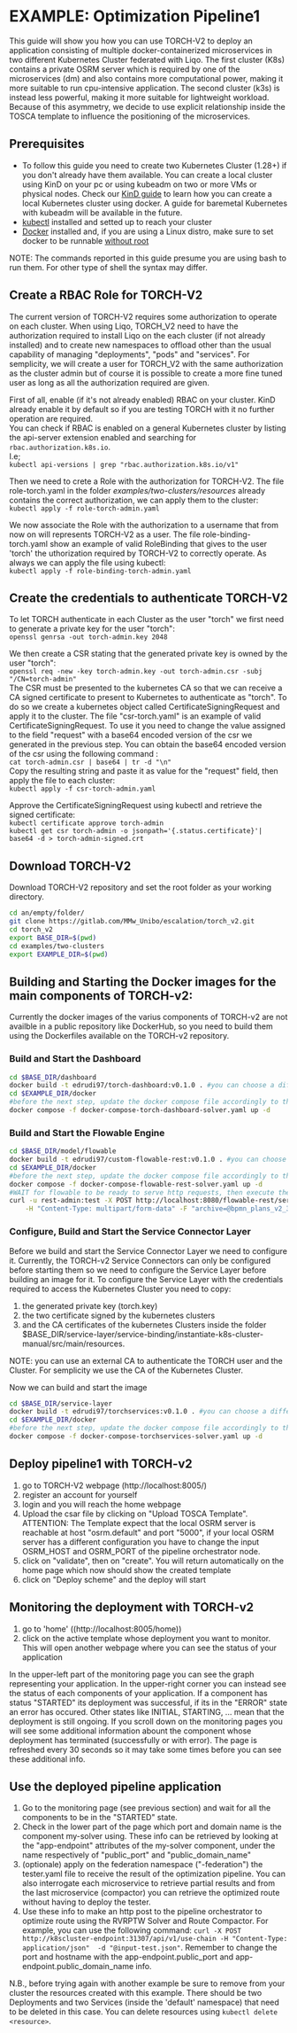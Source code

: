 # EXAMPLE: Optimization Pipeline1

This guide will show you how you can use TORCH-V2 to deploy an application consisting of multiple docker-containerized microservices in two different Kubernetes Cluster federated with Liqo. The first cluster (K8s) contains a private OSRM server which is required by one of the microservices (dm) and also contains more computational power, making it more suitable to run cpu-intensive application. The second cluster (k3s) is instead less powerful, making it more suitable for lightweight workload. Because of this asymmetry, we decide to use explicit relationship inside the TOSCA template to influence the positioning of the microservices. 

## Prerequisites
- To follow this guide you need to create two Kubernetes Cluster (1.28+) if you don't already have them available. You can create a local cluster using KinD on your pc or using kubeadm on two or more VMs or physical nodes. Check our [KinD guide](../../doc/cluster-guide/KinD/kind-guide.md) to learn how you can create a local Kubernetes cluster using docker. A guide for baremetal Kubernetes with kubeadm will be available in the future.
- [kubectl](https://kubernetes.io/docs/tasks/tools/#kubectl) installed and setted up to reach your cluster
- [Docker](https://docs.docker.com/engine/install/) installed and, if you are using a Linux distro, make sure to set docker to be runnable [without root](https://docs.docker.com/engine/install/linux-postinstall/#manage-docker-as-a-non-root-user)

NOTE: The commands reported in this guide presume you are using bash to run them. For other type of shell the syntax may differ.  

## Create a RBAC Role for TORCH-V2

The current version of TORCH-V2 requires some authorization to operate on each cluster. When using Liqo, TORCH_V2 need to have the authorization required to install Liqo on the each cluster (if not already installed) and to create new namespaces to offload other than the usual capability of managing "deployments", "pods" and "services". For semplicity, we will create a user for TORCH_V2 with the same authorization as the cluster admin but of course it is possible to create a more fine tuned user as long as all the authorization required are given.   

First of all, enable (if it's not already enabled) RBAC on your cluster. KinD already enable it by default so if you are testing TORCH with it no further operation are required.  
You can check if RBAC is enabled on a general Kubernetes cluster by listing the api-server extension enabled and searching for `rbac.authorization.k8s.io`.  
I.e;  
`kubectl api-versions | grep "rbac.authorization.k8s.io/v1"`  

Then we need to crete a Role with the authorization for TORCH-V2. The file role-torch.yaml in the folder *examples/two-clusters/resources* already contains the correct authorization, we can apply them to the cluster:  
`kubectl apply -f role-torch-admin.yaml`  

We now associate the Role with the authorization to a username that from now on will represents TORCH-V2 as a user. The file role-binding-torch.yaml show an example of valid RoleBinding that gives to the user 'torch' the uthorization required by TORCH-V2 to correctly operate. As always we can apply the file using kubectl:  
`kubectl apply -f role-binding-torch-admin.yaml`  

## Create the credentials to authenticate TORCH-V2
To let TORCH authenticate in each Cluster as the user "torch" we first need to generate a private key for the user "torch":  
`openssl genrsa -out torch-admin.key 2048`  

We then create a CSR stating that the generated private key is owned by the user "torch":  
`openssl req -new -key torch-admin.key -out torch-admin.csr -subj "/CN=torch-admin"`  
The CSR must be presented to the kubernetes CA so that we can receive a CA signed certificate to present to Kubernetes to authenticate as "torch". To do so we create a kubernetes object called CertificateSigningRequest and apply it to the cluster. The file "csr-torch.yaml" is an example of valid CertificateSigningRequest. To use it you need to change the value assigned to the field "request" with a base64 encoded version of the csr we generated in the previous step. You can obtain the base64 encoded version of the csr using the following command :  
`cat torch-admin.csr | base64 | tr -d "\n"`  
Copy the resulting string and paste it as value for the "request" field, then apply the file to each cluster:  
`kubectl apply -f csr-torch-admin.yaml`  

Approve the CertificateSigningRequest using kubectl and retrieve the signed certificate:  
`kubectl certificate approve torch-admin`  
`kubectl get csr torch-admin -o jsonpath='{.status.certificate}'| base64 -d > torch-admin-signed.crt`  


## Download TORCH-V2

Download TORCH-V2 repository and set the root folder as your working directory.
```bash
cd an/empty/folder/
git clone https://gitlab.com/MMw_Unibo/escalation/torch_v2.git
cd torch_v2
export BASE_DIR=$(pwd)
cd examples/two-clusters
export EXAMPLE_DIR=$(pwd)
```
## Building and Starting the Docker images for the main components of TORCH-v2:
Currently the docker images of the varius components of TORCH-v2 are not availble in a public repository like DockerHub, so you need to build them using the Dockerfiles available on the TORCH-v2 repository.  
### Build and Start the Dashboard
```bash
cd $BASE_DIR/dashboard
docker build -t edrudi97/torch-dashboard:v0.1.0 . #you can choose a different name
cd $EXAMPLE_DIR/docker
#before the next step, update the docker compose file accordingly to the name you chose for the image
docker compose -f docker-compose-torch-dashboard-solver.yaml up -d
```
### Build and Start the Flowable Engine
```bash
cd $BASE_DIR/model/flowable
docker build -t edrudi97/custom-flowable-rest:v0.1.0 . #you can choose a different name
cd $EXAMPLE_DIR/docker
#before the next step, update the docker compose file accordingly to the name you chose for the image
docker compose -f docker-compose-flowable-rest-solver.yaml up -d
#WAIT for flowable to be ready to serve http requests, then execute the command below
curl -u rest-admin:test -X POST http://localhost:8080/flowable-rest/service/repository/deployments \
    -H "Content-Type: multipart/form-data" -F "archive=@bpmn_plans_v2_3_8.zip;type=application/zip"
```
### Configure, Build and Start the Service Connector Layer

Before we build and start the Service Connector Layer we need to configure it. Currently, the TORCH-v2 Service Connectors can only be configured before starting them so we need to configure the Service Layer before building an image for it. To configure the Service Layer with the credentials required to access the Kubernetes Cluster you need to copy:
  1. the generated private key (torch.key)
  2. the two certificate signed by the kubernetes clusters
  3. and the CA certificates of the kubernetes Clusters
inside the folder $BASE_DIR/service-layer/service-binding/instantiate-k8s-cluster-manual/src/main/resources.

NOTE: you can use an external CA to authenticate the TORCH user and the Cluster. For semplicity we use the CA of the Kubernetes Cluster.
 
Now we can build and start the image
```bash
cd $BASE_DIR/service-layer
docker build -t edrudi97/torchservices:v0.1.0 . #you can choose a different name
cd $EXAMPLE_DIR/docker
#before the next step, update the docker compose file accordingly to the name you chose for the image
docker compose -f docker-compose-torchservices-solver.yaml up -d 
```
  
## Deploy pipeline1 with TORCH-v2
1. go to TORCH-V2 webpage (http://localhost:8005/)  
2. register an account for yourself  
3. login and you will reach the home webpage  
4. Upload the csar file by clicking on "Upload TOSCA Template". ATTENTION: The Template expect that the local OSRM server is reachable at host "osrm.default" and port "5000", if your local OSRM server has a different configuration you have to change the input OSRM_HOST and OSRM_PORT of the pipeline orchestrator node.
5. click on "validate", then on "create". You will return automatically on the home page which now should show the created template  
7. click on "Deploy scheme" and the deploy will start

## Monitoring the deployment with TORCH-v2
1. go to 'home' ((http://localhost:8005/home))
2. click on the active template whose deployment you want to monitor. This will open another webpage where you can see the status of your application

In the upper-left part of the monitoring page you can see the graph representing your application. In the upper-right corner you can instead see the status of each components of your application. If a component has status "STARTED" its deployment was successful, if its in the "ERROR" state an error has occured. Other states like INITIAL, STARTING, ... mean that the deployment is still ongoing. If you scroll down on the monitoring pages you will see some additional information abount the component whose deployment has terminated (successfully or with error). The page is refreshed every 30 seconds so it may take some times before you can see these additional info.

## Use the deployed pipeline application
1. Go to the monitoring page (see previous section) and wait for all the components to be in the "STARTED" state.
2. Check in the lower part of the page which port and domain name is the component my-solver using. These info can be retrieved by looking at the "app-endpoint" attributes of the my-solver component, under the name respectively of "public_port" and "public_domain_name"
3. (optionale) apply on the federation namespace ("<your-template-name>-federation") the tester.yaml file to receive the result of the optimization pipeline. You can also interrogate each microservice to retrieve partial results and from the last microservice (compactor) you can retrieve the optimized route without having to deploy the tester.
4. Use these info to make an http post to the pipeline orchestrator to optimize route using the RVRPTW Solver and Route Compactor. For example, you can use the following command: `curl -X POST http://k8scluster-endpoint:31307/api/v1/use-chain -H "Content-Type: application/json"  -d "@input-test.json"`. Remember to change the port and hostname with the app-endpoint.public_port and app-endpoint.public_domain_name info.

N.B., before trying again with another example be sure to remove from your cluster the resources created with this example. There should be two Deployments and two Services (inside the 'default' namespace) that need to be deleted in this case. You can delete resources using `kubectl delete <resource>`.




